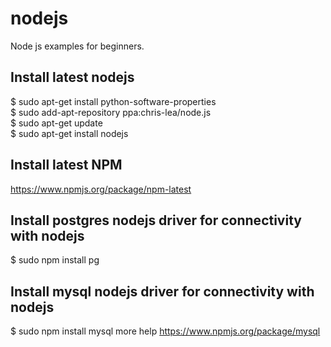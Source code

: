 nodejs
======

Node js examples for beginners.


Install latest nodejs
-------------------------------------------------------------
$ sudo apt-get install python-software-properties<br>
$ sudo add-apt-repository ppa:chris-lea/node.js<br>
$ sudo apt-get update<br>
$ sudo apt-get install nodejs<br>

Install latest NPM
--------------------------------------------------------------
https://www.npmjs.org/package/npm-latest

Install postgres nodejs driver for connectivity with nodejs
--------------------------------------------------------------
$ sudo npm install pg

Install mysql nodejs driver for connectivity with nodejs
--------------------------------------------------------------
$ sudo npm install mysql
more help https://www.npmjs.org/package/mysql


